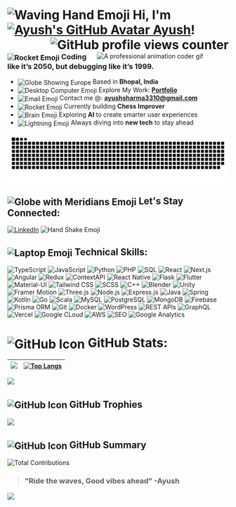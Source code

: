 
<h1>
  <img src="https://raw.githubusercontent.com/Tarikul-Islam-Anik/Animated-Fluent-Emojis/master/Emojis/Hand%20gestures/Waving%20Hand.png" alt="Waving Hand Emoji" width="30px"/> 
  Hi, I'm <a href="http://ayushportfolio-teal.vercel.app"><img src="https://github.com/user-attachments/assets/8e2fc82d-5062-4c00-bd84-2da0a68a6179" alt="Ayush's GitHub Avatar" width="60px"/> Ayush</a>!
  <img align="right" src="https://komarev.com/ghpvc/?username=ayushshanks" alt="GitHub profile views counter">
</h1>

<div>
  <img src="https://github.com/user-attachments/assets/754f7f48-57b4-4b8f-9054-b21ef7803698" width="300px" align="right" alt="A professional animation coder gif"/>
</div>

### <div><img src="https://raw.githubusercontent.com/Tarikul-Islam-Anik/Animated-Fluent-Emojis/master/Emojis/Travel%20and%20places/Rocket.png" width="30px" align="center" alt="Rocket Emoji"/> Coding like it’s 2050, but debugging like it’s 1999.</div> 


<ul>
  <li>
    <img src="https://raw.githubusercontent.com/Tarikul-Islam-Anik/Animated-Fluent-Emojis/master/Emojis/Travel%20and%20places/Globe%20Showing%20Europe-Africa.png" alt="Globe Showing Europe" width="25px" align="center" /> Based in <strong>Bhopal, India</strong>
  </li>
  <li>
    <img src="https://raw.githubusercontent.com/Tarikul-Islam-Anik/Animated-Fluent-Emojis/master/Emojis/Objects/Desktop%20Computer.png" alt="Desktop Computer Emoji" width="25px" align="center" /> Explore My Work: <a href="http://ayushportfolio-teal.vercel.app" target="_blank"><strong>Portfolio</strong></a>
  </li>
  <li>
    <img src="https://raw.githubusercontent.com/Tarikul-Islam-Anik/Animated-Fluent-Emojis/master/Emojis/Objects/E-Mail.png" alt="Email Emoji" width="25px" align="center" /> Contact me @: <a href="mailto:ayushsharma3310@gmail.com"><strong>ayushsharma3310@gmail.com</strong></a>
  </li>
  <li>
    <img src="https://raw.githubusercontent.com/Tarikul-Islam-Anik/Animated-Fluent-Emojis/master/Emojis/Activities/1st%20Place%20Medal.png" alt="Rocket Emoji" width="25px" align="center" /> Currently building <strong>Chess Improver</strong>
  </li>
  <li>
    <img src="https://raw.githubusercontent.com/Tarikul-Islam-Anik/Animated-Fluent-Emojis/master/Emojis/Hand%20gestures/Brain.png" alt="Brain Emoji" width="25px" align="center" /> Exploring <strong>AI</strong> to create smarter user experiences
  </li>
  <li>
    <img src="https://raw.githubusercontent.com/Tarikul-Islam-Anik/Animated-Fluent-Emojis/master/Emojis/Travel%20and%20places/High%20Voltage.png" alt="Lightning Emoji" width="25px" align="center" /> Always diving into <strong>new tech</strong> to stay ahead
  </li>
</ul>

<div align="center">
  <picture>
  <source media="(prefers-color-scheme: dark)" srcset="https://raw.githubusercontent.com/ayushshanks/ayushshanks/246cdb05292ec59d0ca2c2794d54c6834203debb/github-contribution-grid-snake-dark.svg">
  <source media="(prefers-color-scheme: light)" srcset="https://raw.githubusercontent.com/ayushshanks/ayushshanks/246cdb05292ec59d0ca2c2794d54c6834203debb/github-contribution-grid-snake.svg">
  <img alt="github contribution grid snake animation" src="https://raw.githubusercontent.com/ayushshanks/ayushshanks/246cdb05292ec59d0ca2c2794d54c6834203debb/github-contribution-grid-snake.svg">
</picture>
</div>


  ## <div><img src="https://raw.githubusercontent.com/Tarikul-Islam-Anik/Animated-Fluent-Emojis/master/Emojis/Travel%20and%20places/Globe%20with%20Meridians.png" alt="Globe with Meridians Emoji" width="30px" align="center" /> Let's Stay Connected:</div>

[![LinkedIn](https://img.shields.io/badge/LinkedIn-Join%20My%20Network-0077B5?style=flat&logo=linkedin&logoColor=white)](https://linkedin.com/in/https://www.linkedin.com/in/khemchand-sharma-325654193) <img src="https://raw.githubusercontent.com/Tarikul-Islam-Anik/Animated-Fluent-Emojis/master/Emojis/Hand%20gestures/Handshake.png" width="30px" alt="Hand Shake Emoji"/>


  ## <div><img src="https://raw.githubusercontent.com/Tarikul-Islam-Anik/Animated-Fluent-Emojis/master/Emojis/Objects/Laptop.png" width="30px" align="center" alt="Laptop Emoji" /> Technical Skills:</div>

  ![TypeScript](https://img.shields.io/badge/TypeScript-007ACC?style=flat&logo=typescript&logoColor=white)
  ![JavaScript](https://img.shields.io/badge/JavaScript-F7DF1E?style=flat&logo=javascript&logoColor=black)
  ![Python](https://img.shields.io/badge/Python-3776AB?style=flat&logo=python&logoColor=white)
  ![PHP](https://img.shields.io/badge/PHP-777BB4?style=flat&logo=php&logoColor=white)
  ![SQL](https://img.shields.io/badge/SQL-4479A1?style=flat&logo=mysql&logoColor=white)
  ![React](https://img.shields.io/badge/React-61DAFB?style=flat&logo=react&logoColor=black)
  ![Next.js](https://img.shields.io/badge/Next.js-000000?style=flat&logo=nextdotjs&logoColor=white)
  ![Angular](https://img.shields.io/badge/Angular-DD0031?style=flat&logo=angular&logoColor=white)
  ![Redux](https://img.shields.io/badge/Redux-764ABC?style=flat&logo=redux&logoColor=white)
  ![ContextAPI](https://img.shields.io/badge/ContextAPI-61DAFB?style=flat&logo=react&logoColor=black)
  ![React Native](https://img.shields.io/badge/React_Native-61DAFB?style=flat&logo=react&logoColor=black)
  ![Flask](https://img.shields.io/badge/Flask-000000?style=flat&logo=flask&logoColor=white)
  ![Flutter](https://img.shields.io/badge/Flutter-02569B?style=flat&logo=flutter&logoColor=white)
  ![Material-UI](https://img.shields.io/badge/Material--UI-0081CB?style=flat&logo=mui&logoColor=white)
  ![Tailwind CSS](https://img.shields.io/badge/TailwindCSS-06B6D4?style=flat&logo=tailwindcss&logoColor=white)
  ![SCSS](https://img.shields.io/badge/SCSS-CC6699?style=flat&logo=sass&logoColor=white)
  ![C++](https://img.shields.io/badge/C%2B%2B-00599C?style=flat&logo=c%2B%2B&logoColor=white)
  ![Blender](https://img.shields.io/badge/blender-%23F5792A.svg?style=flat&logo=blender&logoColor=white)
  ![Unity](https://img.shields.io/badge/Unity-100000?style=flat&logo=unity&logoColor=white)
  ![Framer Motion](https://img.shields.io/badge/Framer_Motion-0055FF?style=flat&logo=framer&logoColor=white)
  ![Three.js](https://img.shields.io/badge/Three.js-000000?style=flat&logo=threedotjs&logoColor=white)
  ![Node.js](https://img.shields.io/badge/Node.js-339933?style=flat&logo=nodedotjs&logoColor=white)
  ![Express.js](https://img.shields.io/badge/Express.js-000000?style=flat&logo=express&logoColor=white)
  ![Java](https://img.shields.io/badge/Java-ED8B00?style=flat&logo=openjdk&logoColor=white)
  ![Spring](https://img.shields.io/badge/Spring-6DB33F?style=flat&logo=spring&logoColor=white)
  ![Kotlin](https://img.shields.io/badge/Kotlin-0095D5?&style=flat&logo=kotlin&logoColor=white)
  ![Go](https://img.shields.io/badge/Go-00ADD8?style=flat&logo=go&logoColor=white)
  ![Scala](https://img.shields.io/badge/Scala-DC322F?style=flat&logo=scala&logoColor=white)
  ![MySQL](https://img.shields.io/badge/MySQL-4479A1?style=flat&logo=mysql&logoColor=white)
  ![PostgreSQL](https://img.shields.io/badge/PostgreSQL-4169E1?style=flat&logo=postgresql&logoColor=white)
  ![MongoDB](https://img.shields.io/badge/MongoDB-47A248?style=flat&logo=mongodb&logoColor=white)
  ![Firebase](https://img.shields.io/badge/Firebase-FFCA28?style=flat&logo=firebase&logoColor=black)
  ![Prisma ORM](https://img.shields.io/badge/Prisma-2D3748?style=flat&logo=prisma&logoColor=white)
  ![Git](https://img.shields.io/badge/Git-F05032?style=flat&logo=git&logoColor=white)
  ![Docker](https://img.shields.io/badge/Docker-2496ED?style=flat&logo=docker&logoColor=white)
  ![WordPress](https://img.shields.io/badge/WordPress-21759B?style=flat&logo=wordpress&logoColor=white)
  ![REST APIs](https://img.shields.io/badge/REST_APIs-02569B?style=flat)
  ![GraphQL](https://img.shields.io/badge/GraphQL-E10098?style=flat&logo=graphql&logoColor=white)
  ![Vercel](https://img.shields.io/badge/Vercel-000000?style=flat&logo=vercel&logoColor=white)
  ![Google CLoud](https://img.shields.io/badge/Google_Cloud-4285F4?style=flat&logo=google-cloud&logoColor=white)
  ![AWS](https://img.shields.io/badge/Amazon_AWS-232F3E?style=flat&logo=amazon-aws&logoColor=white)
  ![SEO](https://img.shields.io/badge/SEO-FFA500?style=flat&logo=google&logoColor=black)
  ![Google Analytics](https://img.shields.io/badge/Google_Analytics-E37400?style=flat&logo=google-analytics&logoColor=white)


# <img align="center" width="30px" src="https://img.icons8.com/material-outlined/24/ffffff/github.png" alt="GitHub Icon" /> GitHub Stats:

| ![](https://github-readme-stats.vercel.app/api?username=ayushshanks&theme=transparent&hide_border=true&include_all_commits=true&count_private=true) | [![Top Langs](https://github-readme-stats.vercel.app/api/top-langs/?username=ayushshanks&theme=merko&hide_border=true&layout=compact&bg_color=0E1117)](https://github.com/Uxoa/github-readme-stats) |
| ---      | ---      | 

![](https://github-readme-streak-stats.herokuapp.com/?user=ayushshanks&theme=radical&hide_border=true)

## <img align="center" src="https://img.icons8.com/material-outlined/24/ffffff/github.png" alt="GitHub Icon"> GitHub Trophies
![](https://github-profile-trophy.vercel.app/?username=ayushshanks&theme=radical&no-frame=true&no-bg=true&margin-w=5&column=9)

## <img align="center" src="https://img.icons8.com/material-outlined/24/ffffff/github.png" alt="GitHub Icon"> GitHub Summary

![Total Contributions](https://github-profile-summary-cards.vercel.app/api/cards/profile-details?username=ayushshanks&theme=radical&layout=compact)

> ### "Ride the waves, Good vibes ahead" -Ayush
> 
<img src="https://raw.githubusercontent.com/Trilokia/Trilokia/379277808c61ef204768a61bbc5d25bc7798ccf1/bottom_header.svg" />
